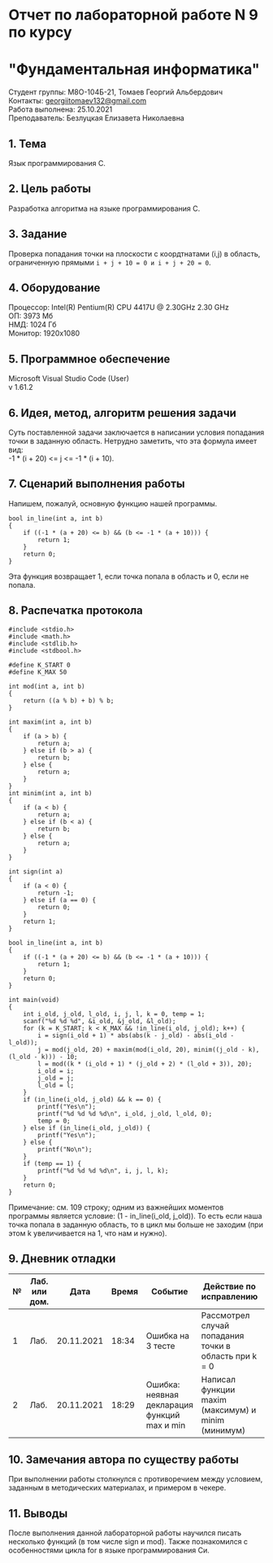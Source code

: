 # Отчет по лабораторной работе N 9 по курсу
# "Фундаментальная информатика"

Студент группы: M8O-104Б-21, Томаев Георгий Альбердович\
Контакты: georgiitomaev132@gmail.com\
Работа выполнена: 25.10.2021\
Преподаватель: Безлуцкая Елизавета Николаевна

## 1. Тема

Язык программирования C.

## 2. Цель работы

Разработка алгоритма на языке программирования C.

## 3. Задание

Проверка попадания точки на плоскости с коордтнатами (i,j) в область, ограниченную прямыми ```i + j + 10 = 0 и i + j + 20 = 0```.

## 4. Оборудование

Процессор: Intel(R) Pentium(R) CPU 4417U @ 2.30GHz 2.30 GHz\
ОП: 3973 Мб\
НМД: 1024 Гб\
Монитор: 1920x1080

## 5. Программное обеспечение

Microsoft Visual Studio Code (User)\
v 1.61.2

## 6. Идея, метод, алгоритм решения задачи

Суть поставленной задачи заключается в написании условия попадания точки в заданную область. Нетрудно заметить, что эта формула имеет вид:\
-1 * (i + 20) <= j <= -1 * (i + 10).

## 7. Сценарий выполнения работы
Напишем, пожалуй, основную функцию нашей программы.
```
bool in_line(int a, int b)
{
    if ((-1 * (a + 20) <= b) && (b <= -1 * (a + 10))) {
        return 1;
    }
    return 0;
}
```
Эта функция возвращает 1, если точка попала в область и 0, если не попала.

## 8. Распечатка протокола
```
#include <stdio.h>
#include <math.h>
#include <stdlib.h>
#include <stdbool.h>

#define K_START 0
#define K_MAX 50

int mod(int a, int b)
{
    return ((a % b) + b) % b;
}

int maxim(int a, int b)
{
    if (a > b) {
        return a;
    } else if (b > a) {
        return b;
    } else {
        return a;
    }
}
int minim(int a, int b)
{
    if (a < b) {
        return a;
    } else if (b < a) {
        return b;
    } else {
        return a;
    }
}

int sign(int a)
{
    if (a < 0) {
        return -1;
    } else if (a == 0) {
        return 0;
    }
    return 1;
}

bool in_line(int a, int b)
{
    if ((-1 * (a + 20) <= b) && (b <= -1 * (a + 10))) {
        return 1;
    }
    return 0;
}

int main(void)
{
    int i_old, j_old, l_old, i, j, l, k = 0, temp = 1;
    scanf("%d %d %d", &i_old, &j_old, &l_old);
    for (k = K_START; k < K_MAX && !in_line(i_old, j_old); k++) {
        i = sign(i_old + 1) * abs(abs(k - j_old) - abs(i_old - l_old));
        j = mod(j_old, 20) + maxim(mod(i_old, 20), minim((j_old - k), (l_old - k))) - 10;
        l = mod((k * (i_old + 1) * (j_old + 2) * (l_old + 3)), 20);
        i_old = i;
        j_old = j;
        l_old = l;
    }
    if (in_line(i_old, j_old) && k == 0) {
        printf("Yes\n");
        printf("%d %d %d %d\n", i_old, j_old, l_old, 0);
        temp = 0;
    } else if (in_line(i_old, j_old)) {
        printf("Yes\n");
    } else {
        printf("No\n");
    }
    if (temp == 1) {
        printf("%d %d %d %d\n", i, j, l, k);
    }
    return 0;
}
```
Примечание: см. 109 строку; одним из важнейших моментов программы является условие: (1 - in_line(i_old, j_old)). То есть если наша точка попала в заданную область, то в цикл мы больше не заходим (при этом k увеличивается на 1, что нам и нужно).

## 9. Дневник отладки

| № | Лаб. или дом. | Дата       | Время     | Событие                  | Действие по исправлению | Примечание  |
|---|---------------|------------|-----------|--------------------------|-------------------------|-------------|
| 1 | Лаб.          | 20.11.2021 | 18:34     | Ошибка на 3 тесте        | Рассмотрел случай попадания точки в область при k = 0            |  |
| 2 | Лаб.          | 20.11.2021 | 18:29     | Ошибка: неявная декларация функций max и min        | Написал функции maxim (максимум) и minim (минимум)            | Проблемы с библиотекой? |

## 10. Замечания автора по существу работы

При выполнении работы столкнулся с противоречием между условием, заданным в методических материалах, и примером в чекере.

## 11. Выводы

После выполнения данной лабораторной работы научился писать несколько функций (в том числе sign и mod). Также познакомился с особенностями цикла for в языке программирования Си.

